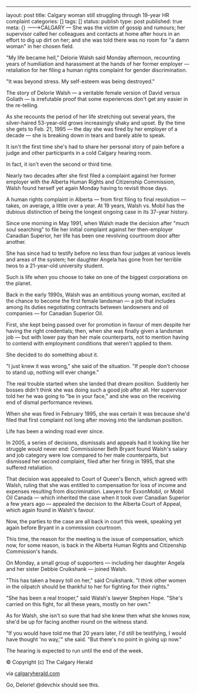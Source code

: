 ---
layout: post
title: Calgary woman still struggling through 19-year HR complaint
categories: []
tags: []
status: publish
type: post
published: true
meta: {}
--->CALGARY — She was the victim of gossip and rumours; her supervisor called her colleagues and contacts at home after hours in an effort to dig up dirt on her; and she was told there was no room for "a damn woman" in her chosen field.



"My life became hell," Delorie Walsh said Monday afternoon, recounting years of humiliation and harassment at the hands of her former employer — retaliation for her filing a human rights complaint for gender discrimination.



"It was beyond stress. My self-esteem was being destroyed."



The story of Delorie Walsh — a veritable female version of David versus Goliath — is irrefutable proof that some experiences don't get any easier in the re-telling.



As she recounts the period of her life stretching out several years, the silver-haired 53-year-old grows increasingly shaky and upset. By the time she gets to Feb. 21, 1995 — the day she was fired by her employer of a decade — she is breaking down in tears and barely able to speak.



It isn't the first time she's had to share her personal story of pain before a judge and other participants in a cold Calgary hearing room.



In fact, it isn't even the second or third time.



Nearly two decades after she first filed a complaint against her former employer with the Alberta Human Rights and Citizenship Commission, Walsh found herself yet again Monday having to revisit those days.



A human rights complaint in Alberta — from first filing to final resolution — takes, on average, a little over a year. At 19 years, Walsh vs. Mobil has the dubious distinction of being the longest ongoing case in its 37-year history.



Since one morning in May 1991, when Walsh made the decision after "much soul searching" to file her initial complaint against her then-employer Canadian Superior, her life has been one revolving courtroom door after another.



She has since had to testify before no less than four judges at various levels and areas of the system; her daughter Angela has gone from her terrible twos to a 21-year-old university student.



Such is life when you choose to take on one of the biggest corporations on the planet.



Back in the early 1990s, Walsh was an ambitious young woman, excited at the chance to become the first female landsman — a job that includes among its duties negotiating contracts between landowners and oil companies — for Canadian Superior Oil.



First, she kept being passed over for promotion in favour of men despite her having the right credentials; then, when she was finally given a landsman job — but with lower pay than her male counterparts, not to mention having to contend with employment conditions that weren't applied to them.



She decided to do something about it.



"I just knew it was wrong," she said of the situation. "If people don't choose to stand up, nothing will ever change."



The real trouble started when she landed that dream position. Suddenly her bosses didn't think she was doing such a good job after all. Her supervisor told her he was going to "be in your face," and she was on the receiving end of dismal performance reviews.



When she was fired in February 1995, she was certain it was because she'd filed that first complaint not long after moving into the landsman position.



Life has been a winding road ever since.



In 2005, a series of decisions, dismissals and appeals had it looking like her struggle would never end: Commissioner Beth Bryant found Walsh's salary and job category were low compared to her male counterparts, but dismissed her second complaint, filed after her firing in 1995, that she suffered retaliation.



That decision was appealed to Court of Queen's Bench, which agreed with Walsh, ruling that she was entitled to compensation for loss of income and expenses resulting from discrimination. Lawyers for ExxonMobil, or Mobil Oil Canada — which inherited the case when it took over Canadian Superior a few years ago — appealed the decision to the Alberta Court of Appeal, which again found in Walsh's favour.



Now, the parties to the case are all back in court this week, speaking yet again before Bryant in a commission courtroom.



This time, the reason for the meeting is the issue of compensation, which now, for some reason, is back in the Alberta Human Rights and Citizenship Commission's hands.



On Monday, a small group of supporters — including her daughter Angela and her sister Debbie Cruikshank — joined Walsh.



"This has taken a heavy toll on her," said Cruikshank. "I think other women in the oilpatch should be thankful to her for fighting for their rights."



"She has been a real trooper," said Walsh's lawyer Stephen Hope. "She's carried on this fight, for all these years, mostly on her own."



As for Walsh, she isn't so sure that had she knew then what she knows now, she'd be up for facing another round on the witness stand.



"If you would have told me that 20 years later, I'd still be testifying, I would have thought 'no way,'" she said. "But there's no point in giving up now."



The hearing is expected to run until the end of the week.

© Copyright (c) The Calgary Herald


via 
[calgaryherald.com](http://www.calgaryherald.com/life/Calgary+woman+still+struggling+through+year+complaint/3010878/story.html)
    
Go, Delorie!  @devchix should see this.
